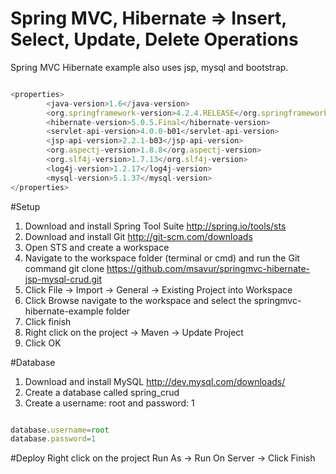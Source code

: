 # Spring MVC, Hibernate => Insert, Select, Update, Delete Operations
Spring MVC Hibernate example also uses jsp, mysql and bootstrap. 


```js

<properties>
		<java-version>1.6</java-version>
		<org.springframework-version>4.2.4.RELEASE</org.springframework-version>
		<hibernate-version>5.0.5.Final</hibernate-version>
		<servlet-api-version>4.0.0-b01</servlet-api-version>
		<jsp-api-version>2.2.1-b03</jsp-api-version>
		<org.aspectj-version>1.8.8</org.aspectj-version>
		<org.slf4j-version>1.7.13</org.slf4j-version>
		<log4j-version>1.2.17</log4j-version>
		<mysql-version>5.1.37</mysql-version>
</properties>
```

#Setup
1. Download and install Spring Tool Suite http://spring.io/tools/sts
2. Download and install Git http://git-scm.com/downloads
3. Open STS and create a workspace
4. Navigate to the workspace folder (terminal or cmd) and run the Git command git clone https://github.com/msavur/springmvc-hibernate-jsp-mysql-crud.git
5. Click File -> Import -> General -> Existing Project into Workspace
6. Click Browse navigate to the workspace and select the springmvc-hibernate-example folder
7. Click finish
8. Right click on the project -> Maven -> Update Project
9. Click OK

#Database
1. Download and install MySQL http://dev.mysql.com/downloads/
2. Create a database called spring_crud
3. Create a username: root and password: 1 

```js

database.username=root
database.password=1

```


#Deploy
Right click on the project Run As -> Run On Server -> Click Finish 

